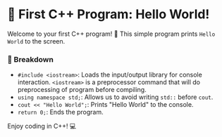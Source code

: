 
# 🚀 First C++ Program: Hello World!

Welcome to your first C++ program! 🎉 This simple program prints `Hello World` to the screen.



### 📝 Breakdown
- `#include <iostream>`: Loads the input/output library for console interaction. `<iostream>` is a preprocessor command that will do preprocessing of program before compiling.
- `using namespace std;`: Allows us to avoid writing `std::` before `cout`.
- `cout << "Hello World";`: Prints "Hello World" to the console.
- `return 0;`: Ends the program.

Enjoy coding in C++! 💻
